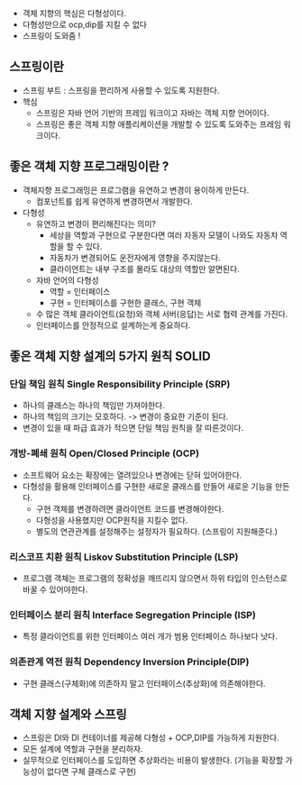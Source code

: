 - 객체 지향의 핵심은 다형성이다.
- 다형성만으로 ocp,dip를 지킬 수 없다
- 스프링이 도와줌 !

## 스프링이란

- 스프링 부트 : 스프링을 편리하게 사용할 수 있도록 지원한다.
- 핵심
  - 스프링은 자바 언어 기반의 프레임 워크이고 자바는 객체 지향 언어이다.
  - 스프링은 좋은 객체 지향 애플리케이션을 개발할 수 있도록 도와주는 프레임 워크이다.

## 좋은 객체 지향 프로그래밍이란 ?

- 객체지향 프로그래밍은 프로그램을 유연하고 변경이 용이하게 만든다.
  - 컴포넌트를 쉽게 유연하게 변경하면서 개발한다.
- 다형성
  - 유연하고 변경이 편리해진다는 의미?
    - 세상을 역할과 구현으로 구분한다면 여러 자동자 모델이 나와도 자동차 역할을 할 수 있다.
    - 자동차가 변경되어도 운전자에게 영향을 주지않는다.
    - 클라이언트는 내부 구조를 몰라도 대상의 역할만 알면된다.
  - 자바 언어의 다형성
    - 역할 = 인터페이스
    - 구현 = 인터페이스를 구현한 클래스, 구현 객체
  - 수 많은 객체 클라이언트(요청)와 객체 서버(응답)는 서로 협력 관계를 가진다.
  - 인터페이스를 안정적으로 설계하는게 중요하다.

## 좋은 객체 지향 설계의 5가지 원칙 SOLID

### 단일 책임 원칙 Single Responsibility Principle (SRP)

- 하나의 클래스는 하나의 책임만 가져야한다.
- 하나의 책임의 크기는 모호하다. -> 변경이 중요한 기준이 된다.
- 변경이 있을 때 파급 효과가 적으면 단일 책임 원칙을 잘 따른것이다.

### 개방-폐쇄 원칙 Open/Closed Principle (OCP)

- 소프트웨어 요소는 확장에는 열려있으나 변경에는 닫혀 있어야한다.
- 다형성을 활용해 인터페이스를 구현한 새로운 클래스를 만들어 새로운 기능을 만든다.
  - 구현 객체를 변경하려면 클라이언트 코드를 변경해야한다.
  - 다형성을 사용했지만 OCP원칙을 지킬수 없다.
  - 별도의 연관관계를 설정해주는 설정자가 필요하다. (스프링이 지원해준다.)

### 리스코프 치환 원칙 Liskov Substitution Principle (LSP)

- 프로그램 객체는 프로그램의 정확성을 깨뜨리지 않으면서 하위 타입의 인스턴스로 바꿀 수 있어야한다.

### 인터페이스 분리 원칙 Interface Segregation Principle (ISP)

- 특정 클라이언트를 위한 인터페이스 여러 개가 범용 인터페이스 하나보다 낫다.

### 의존관계 역전 원칙 Dependency Inversion Principle(DIP)

- 구현 클래스(구체화)에 의존하지 말고 인터페이스(추상화)에 의존해야한다.

## 객체 지향 설계와 스프링

- 스프링은 DI와 DI 컨테이너를 제공해 다형성 + OCP,DIP를 가능하게 지원한다.
- 모든 설계에 역할과 구현을 분리하자.
- 실무적으로 인터페이스를 도입하면 추상화라는 비용이 발생한다. (기능을 확장할 가능성이 없다면 구체 클래스로 구현)
